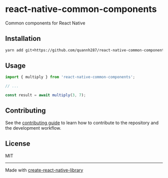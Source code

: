 # react-native-common-components

Common components for React Native

## Installation

```sh
yarn add git+https://github.com/quannh287/react-native-common-components.git
```

## Usage

```js
import { multiply } from 'react-native-common-components';

// ...

const result = await multiply(3, 7);
```

## Contributing

See the [contributing guide](CONTRIBUTING.md) to learn how to contribute to the repository and the development workflow.

## License

MIT

---

Made with [create-react-native-library](https://github.com/callstack/react-native-builder-bob)
